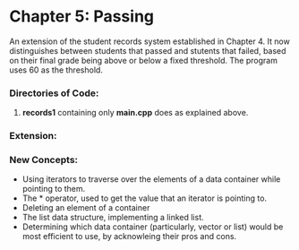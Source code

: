 # Chapter 5: Passing

An extension of the student records system established in Chapter 4. It now distinguishes between students that passed and stutents that failed, based on their final grade being above or below a fixed threshold. The program uses 60 as the threshold.

### Directories of Code:
1) **records1** containing only **main.cpp** does as explained above.

### Extension:

### New Concepts:
* Using iterators to traverse over the elements of a data container while pointing to them.
* The * operator, used to get the value that an iterator is pointing to.
* Deleting an element of a container
* The list data structure, implementing a linked list.
* Determining which data container (particularly, vector or list) would be most efficient to use, by acknowleing their pros and cons.
